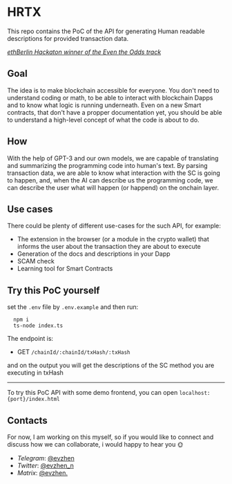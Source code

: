 # HRTX

This repo contains the PoC of the API for generating Human readable descriptions for provided transaction data.

[_ethBerlin Hackaton winner of the Even the Odds track_](https://devfolio.co/projects/hrtx-9ae6)

## Goal

The idea is to make blockchain accessible for everyone. You don't need to understand coding or math, to be able to interact with blockchain Dapps and to know what logic is running underneath. Even on a new Smart contracts, that don't have a propper documentation yet, you should be able to understand a high-level concept of what the code is about to do.

## How

With the help of GPT-3 and our own models, we are capable of translating and summarizing the programming code into human's text. By parsing transaction data, we are able to know what interaction with the SC is going to happen, and, when the AI can describe us the programming code, we can describe the user what will happen (or happend) on the onchain layer.

## Use cases

There could be plenty of different use-cases for the such API, for example:

- The extension in the browser (or a module in the crypto wallet) that informs the user about the transaction they are about to execute
- Generation of the docs and descriptions in your Dapp
- SCAM check
- Learning tool for Smart Contracts

## Try this PoC yourself

set the `.env` file by `.env.example` and then run:

```shell
  npm i
  ts-node index.ts
```

The endpoint is:

- GET `/chainId/:chainId/txHash/:txHash`

and on the output you will get the descriptions of the SC method you are executing in txHash

---

To try this PoC API with some demo frontend, you can open `localhost:{port}/index.html`

## Contacts

For now, I am working on this myself, so if you would like to connect and discuss how we can collaborate, i would happy to hear you 🌞 

- _Telegram_: [@evzhen](https://t.me/evzhen)
- _Twitter_: [@evzhen_n](https://twitter.com/evzhen_n)
- _Matrix_: [@evzhen.](https://matrix.to/#/@evzhen.:matrix.org)
